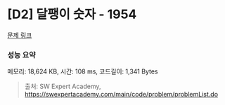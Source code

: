 # [D2] 달팽이 숫자 - 1954 

[문제 링크](https://swexpertacademy.com/main/code/problem/problemDetail.do?contestProbId=AV5PobmqAPoDFAUq) 

### 성능 요약

메모리: 18,624 KB, 시간: 108 ms, 코드길이: 1,341 Bytes



> 출처: SW Expert Academy, https://swexpertacademy.com/main/code/problem/problemList.do